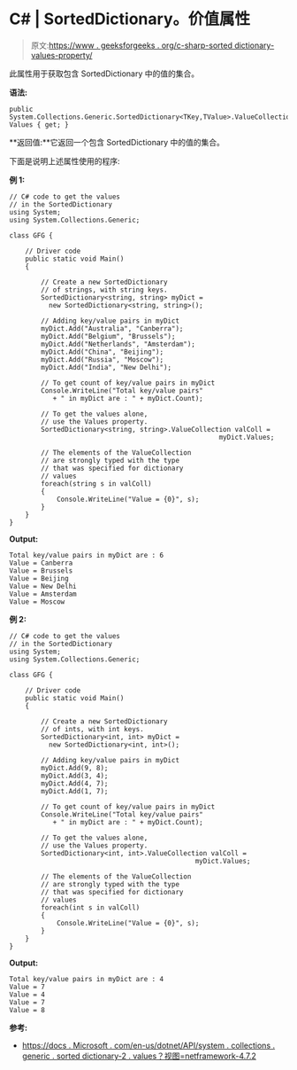 # C# | SortedDictionary。价值属性

> 原文:[https://www . geeksforgeeks . org/c-sharp-sorted dictionary-values-property/](https://www.geeksforgeeks.org/c-sharp-sorteddictionary-values-property/)

此属性用于获取包含 SortedDictionary 中的值的集合。

**语法:**

```
public System.Collections.Generic.SortedDictionary<TKey,TValue>.ValueCollection Values { get; }
```

**返回值:**它返回一个包含 SortedDictionary 中的值的集合。

下面是说明上述属性使用的程序:

**例 1:**

```
// C# code to get the values
// in the SortedDictionary
using System;
using System.Collections.Generic;

class GFG {

    // Driver code
    public static void Main()
    {

        // Create a new SortedDictionary
        // of strings, with string keys.
        SortedDictionary<string, string> myDict = 
          new SortedDictionary<string, string>();

        // Adding key/value pairs in myDict
        myDict.Add("Australia", "Canberra");
        myDict.Add("Belgium", "Brussels");
        myDict.Add("Netherlands", "Amsterdam");
        myDict.Add("China", "Beijing");
        myDict.Add("Russia", "Moscow");
        myDict.Add("India", "New Delhi");

        // To get count of key/value pairs in myDict
        Console.WriteLine("Total key/value pairs"
           + " in myDict are : " + myDict.Count);

        // To get the values alone,
        // use the Values property.
        SortedDictionary<string, string>.ValueCollection valColl = 
                                                     myDict.Values;

        // The elements of the ValueCollection
        // are strongly typed with the type
        // that was specified for dictionary
        // values
        foreach(string s in valColl)
        {
            Console.WriteLine("Value = {0}", s);
        }
    }
}
```

**Output:**

```
Total key/value pairs in myDict are : 6
Value = Canberra
Value = Brussels
Value = Beijing
Value = New Delhi
Value = Amsterdam
Value = Moscow

```

**例 2:**

```
// C# code to get the values
// in the SortedDictionary
using System;
using System.Collections.Generic;

class GFG {

    // Driver code
    public static void Main()
    {

        // Create a new SortedDictionary
        // of ints, with int keys.
        SortedDictionary<int, int> myDict = 
          new SortedDictionary<int, int>();

        // Adding key/value pairs in myDict
        myDict.Add(9, 8);
        myDict.Add(3, 4);
        myDict.Add(4, 7);
        myDict.Add(1, 7);

        // To get count of key/value pairs in myDict
        Console.WriteLine("Total key/value pairs"
           + " in myDict are : " + myDict.Count);

        // To get the values alone,
        // use the Values property.
        SortedDictionary<int, int>.ValueCollection valColl = 
                                               myDict.Values;

        // The elements of the ValueCollection
        // are strongly typed with the type
        // that was specified for dictionary
        // values
        foreach(int s in valColl)
        {
            Console.WriteLine("Value = {0}", s);
        }
    }
}
```

**Output:**

```
Total key/value pairs in myDict are : 4
Value = 7
Value = 4
Value = 7
Value = 8

```

**参考:**

*   [https://docs . Microsoft . com/en-us/dotnet/API/system . collections . generic . sorted dictionary-2 . values？视图=netframework-4.7.2](https://docs.microsoft.com/en-us/dotnet/api/system.collections.generic.sorteddictionary-2.values?view=netframework-4.7.2)